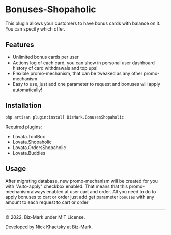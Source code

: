 # Bonuses-Shopaholic

This plugin allows your customers to have bonus cards with balance on it. You can specify which offer.

## Features

- Unlimited bonus cards per user
- Actions log of each card, you can show in personal user dashboard history of card withdrawals and top ups!
- Flexible promo-mechanism, that can be tweaked as any other promo-mechanism
- Easy to use, just add one parameter to request and bonuses will apply automatically!

## Installation

```
php artisan plugin:install BizMark.BonusesShopaholic
```

Required plugins:

- Lovata.ToolBox
- Lovata.Shopaholic
- Lovata.OrdersShopaholic
- Lovata.Buddies


## Usage

After migrating database, new promo-mechanism will be created for you with "Auto-apply" checkbox enabled. 
That means that this promo-mechanism always enabled at user cart and order. 
All you need to do to apply bonuses to cart or order just add get parameter `bonuses` with any amount to each request to cart or order

---
© 2022, Biz-Mark under MIT License.

Developed by Nick Khaetsky at Biz-Mark.
